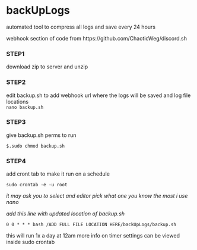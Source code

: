 # backUpLogs
automated tool to compress all logs and save every 24 hours

<p>webhook section of code from https://github.com/ChaoticWeg/discord.sh</p>

<p>
<h3>STEP1</h3>

download zip to server and unzip 
</p>
  
<p>
<h3>STEP2</h3>

edit backup.sh to add webhook url where the logs will be saved and log file locations <br>
`nano backup.sh`
</p>

<p> 
<h3>STEP3</h3>
give backup.sh perms to run 

`$.sudo chmod backup.sh`

</p>

<p>
<h3>STEP4</h3>

add cront tab to make it run on a schedule 

`sudo crontab -e -u root`

<i>it may ask you to select and editor pick what one you know the most i use nano 

add this line with updated location of backup.sh</i>

`0 0 * * * bash /ADD FULL FILE LOCATION HERE/backUpLogs/backup.sh`
</p>


this will run 1x a day at 12am more info on timer settings can be viewed inside 
sudo crontab





